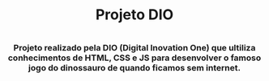 <h1 align="center">Projeto DIO<h1>

<h3 align="center">Projeto realizado pela DIO (Digital Inovation One) que ultiliza conhecimentos de HTML, CSS e JS para desenvolver o famoso jogo do dinossauro de quando ficamos sem internet.<h3>
